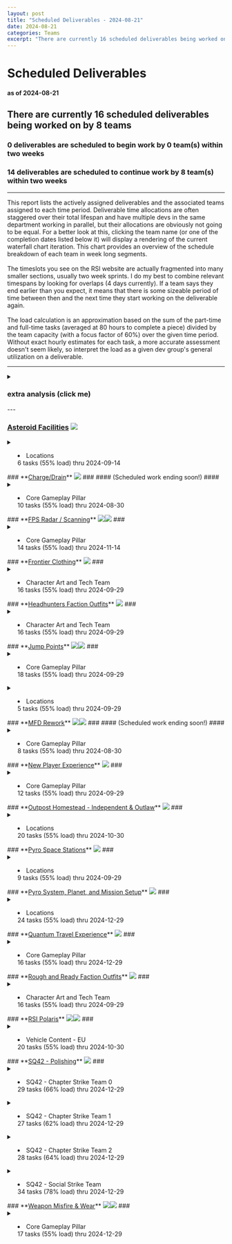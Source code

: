 ```yaml
---  
layout: post  
title: "Scheduled Deliverables - 2024-08-21"  
date: 2024-08-21  
categories: Teams  
excerpt: "There are currently 16 scheduled deliverables being worked on by 8 teams"  
---  
```

  
# Scheduled Deliverables #  
#### as of 2024-08-21 ####  
## There are currently 16 scheduled deliverables being worked on by 8 teams ##  
### 0 deliverables are scheduled to begin work by 0 team(s) within two weeks ###  
### 14 deliverables are scheduled to continue work by 8 team(s) within two weeks ###  
---  
This report lists the actively assigned deliverables and the associated teams assigned to each time period. Deliverable time allocations are often staggered over their total lifespan and have multiple devs in the same department working in parallel, but their allocations are obviously not going to be equal. For a better look at this, clicking the team name (or one of the completion dates listed below it) will display a rendering of the current waterfall chart iteration. This chart provides an overview of the schedule breakdown of each team in week long segments. <br/><br/> The timeslots you see on the RSI website are actually fragmented into many smaller sections, usually two week sprints. I do my best to combine relevant timespans by looking for overlaps (4 days currently). If a team says they end earlier than you expect, it means that there is some sizeable period of time between then and the next time they start working on the deliverable again. <br/><br/> The load calculation is an approximation based on the sum of the part-time and full-time tasks (averaged at 80 hours to complete a piece) divided by the team capacity (with a focus factor of 60%) over the given time period. Without exact hourly estimates for each task, a more accurate assessment doesn't seem likely, so interpret the load as a given dev group's general utilization on a deliverable.  
  
---  
<details><summary><h3>extra analysis (click me)</h3></summary><br/>  
There are 20 assignments scheduled to work on 16 observable deliverables. Of those deliverables, 6%
are for SQ42 exclusively. 31% of deliverables are shared between both projects. <br/><br/>  
  
2 deliverable(s) are not currently scheduled to continue work after this sprint:  
<ul>  
<li> <a href="https://robertsspaceindustries.com/roadmap/progress-tracker/deliverables/v00e48h5kq76r" target="_blank">Charge/Drain</a> <span><img src="https://robertsspaceindustries.com/media/b9ka4ohfxyb1kr/source/StarCitizen_Square_LargeTrademark_White_Transparent.png"/></span></li>  
  
<li> <a href="https://robertsspaceindustries.com/roadmap/progress-tracker/deliverables/x238xrlu46brf" target="_blank">MFD Rework</a> <span><img src="https://robertsspaceindustries.com/media/b9ka4ohfxyb1kr/source/StarCitizen_Square_LargeTrademark_White_Transparent.png"/></span><span><img src="https://robertsspaceindustries.com/media/z2vo2a613vja6r/source/Squadron42_White_Reserved_Transparent.png"/></span></li>  
</ul>Below are the time breakdowns for each team:  
<ul><li><a href="https://robertsspaceindustries.com/roadmap/progress-tracker/teams/ulnu61lw318g9" target="_blank">Character Art and Tech Team</a><br/>100% part-time with 48 task(s) scheduled, all of which are for SC</li>  
<li><a href="https://robertsspaceindustries.com/roadmap/progress-tracker/teams/1c850iiky2jt1" target="_blank">Core Gameplay Pillar</a><br/>100% part-time with 95 task(s) scheduled, 36% of which are for SQ42</li>  
<li><a href="https://robertsspaceindustries.com/roadmap/progress-tracker/teams/01h1s4mfven02" target="_blank">Locations</a><br/>100% part-time with 64 task(s) scheduled, 17% of which are for SQ42</li>  
<li><a href="https://robertsspaceindustries.com/roadmap/progress-tracker/teams/i7f5p1e2hwss0" target="_blank">SQ42 - Chapter Strike Team 0</a><br/>100% part-time with 29 task(s) scheduled, all of which are for SQ42</li>  
<li><a href="https://robertsspaceindustries.com/roadmap/progress-tracker/teams/m91zdu00c6tl4" target="_blank">SQ42 - Chapter Strike Team 1</a><br/>100% part-time with 27 task(s) scheduled, all of which are for SQ42</li>  
<li><a href="https://robertsspaceindustries.com/roadmap/progress-tracker/teams/uisf89q62waa8" target="_blank">SQ42 - Chapter Strike Team 2</a><br/>100% part-time with 28 task(s) scheduled, all of which are for SQ42</li>  
<li><a href="https://robertsspaceindustries.com/roadmap/progress-tracker/teams/306n2vtgdze0g" target="_blank">SQ42 - Social Strike Team</a><br/>100% part-time with 34 task(s) scheduled, all of which are for SQ42</li>  
<li><a href="https://robertsspaceindustries.com/roadmap/progress-tracker/teams/0dis7eb2ffkpp" target="_blank">Vehicle Content - EU</a><br/>100% part-time with 20 task(s) scheduled, 50% of which are for SQ42</li>  
</ul></details>---  
  
### **<a href="https://robertsspaceindustries.com/roadmap/progress-tracker/deliverables/l79nce8ptl09x" target="_blank">Asteroid Facilities</a>** <span><img src="https://robertsspaceindustries.com/media/b9ka4ohfxyb1kr/source/StarCitizen_Square_LargeTrademark_White_Transparent.png"/></span> ###  
<details><summary><ul><li>Locations <br/>
6 tasks (55% load) thru 2024-09-14<br/>
</li></ul></summary><p>.................................................~~~~~~~~~~~~~~~~~|~~~.~~~~~............................</p></details>  
### **<a href="https://robertsspaceindustries.com/roadmap/progress-tracker/deliverables/v00e48h5kq76r" target="_blank">Charge/Drain</a>** <span><img src="https://robertsspaceindustries.com/media/b9ka4ohfxyb1kr/source/StarCitizen_Square_LargeTrademark_White_Transparent.png"/></span> ###  
#### (Scheduled work ending soon!) ####  
<details><summary><ul><li>Core Gameplay Pillar <br/>
10 tasks (55% load) thru 2024-08-30<br/>
</li></ul></summary><p>..........................~~~~~~~~~~~~~~~~~~~~~~.~~~~~~~~~~~~~~~~~|~~~..................................</p></details>  
### **<a href="https://robertsspaceindustries.com/roadmap/progress-tracker/deliverables/47hp2kkju0ane" target="_blank">FPS Radar / Scanning</a>** <span><img src="https://robertsspaceindustries.com/media/b9ka4ohfxyb1kr/source/StarCitizen_Square_LargeTrademark_White_Transparent.png"/></span><span><img src="https://robertsspaceindustries.com/media/z2vo2a613vja6r/source/Squadron42_White_Reserved_Transparent.png"/></span> ###  
<details><summary><ul><li>Core Gameplay Pillar <br/>
14 tasks (55% load) thru 2024-11-14<br/>
</li></ul></summary><p>..............................~~~~~~~~~~~~~~~~~~.~~~~~~~~~~~~~~~~~|~~~.~~~~~~~~~~~~~~~~~~~~~............</p></details>  
### **<a href="https://robertsspaceindustries.com/roadmap/progress-tracker/deliverables/prpau2wq3ovrp" target="_blank">Frontier Clothing</a>** <span><img src="https://robertsspaceindustries.com/media/b9ka4ohfxyb1kr/source/StarCitizen_Square_LargeTrademark_White_Transparent.png"/></span> ###  
<details><summary><ul><li>Character Art and Tech Team <br/>
16 tasks (55% load) thru 2024-09-29<br/>
</li></ul></summary><p>........~~~~~~~~~~~~~~~~~~~~~~~~~~~~~~~~~~~~~~~~.~~~~~~~~~~~~~~~~~|~~~.~~~~~~~~.........................</p></details>  
### **<a href="https://robertsspaceindustries.com/roadmap/progress-tracker/deliverables/jrwxqwr40pfeh" target="_blank">Headhunters Faction Outfits</a>** <span><img src="https://robertsspaceindustries.com/media/b9ka4ohfxyb1kr/source/StarCitizen_Square_LargeTrademark_White_Transparent.png"/></span> ###  
<details><summary><ul><li>Character Art and Tech Team <br/>
16 tasks (55% load) thru 2024-09-29<br/>
</li></ul></summary><p>........~~~~~~~~~~~~~~~~~~~~~~~~~~~~~~~~~~~~~~~~.~~~~~~~~~~~~~~~~~|~~~.~~~~~~~~.........................</p></details>  
### **<a href="https://robertsspaceindustries.com/roadmap/progress-tracker/deliverables/8d5dyn9wigqwy" target="_blank">Jump Points</a>** <span><img src="https://robertsspaceindustries.com/media/b9ka4ohfxyb1kr/source/StarCitizen_Square_LargeTrademark_White_Transparent.png"/></span><span><img src="https://robertsspaceindustries.com/media/z2vo2a613vja6r/source/Squadron42_White_Reserved_Transparent.png"/></span> ###  
<details><summary><ul><li>Core Gameplay Pillar <br/>
18 tasks (55% load) thru 2024-09-29<br/>
</li></ul></summary><p>~~~~~~~~~~~~~~~~~~~~~~~~~~~~~~~~~~~~~~~~~~~~~~~~.~~~~~~~~~~~~~~~~~|~~~.~~~~~~~~.........................</p></details>  
<details><summary><ul><li>Locations <br/>
5 tasks (55% load) thru 2024-09-29<br/>
</li></ul></summary><p>........................................................~~~~~~~~~~|~~~.~~~~~~~~.........................</p></details>  
### **<a href="https://robertsspaceindustries.com/roadmap/progress-tracker/deliverables/x238xrlu46brf" target="_blank">MFD Rework</a>** <span><img src="https://robertsspaceindustries.com/media/b9ka4ohfxyb1kr/source/StarCitizen_Square_LargeTrademark_White_Transparent.png"/></span><span><img src="https://robertsspaceindustries.com/media/z2vo2a613vja6r/source/Squadron42_White_Reserved_Transparent.png"/></span> ###  
#### (Scheduled work ending soon!) ####  
<details><summary><ul><li>Core Gameplay Pillar <br/>
8 tasks (55% load) thru 2024-08-30<br/>
</li></ul></summary><p>..................................~~~~~~~~~~~~~~.~~~~~~~~~~~~~~~~~|~~~..................................</p></details>  
### **<a href="https://robertsspaceindustries.com/roadmap/progress-tracker/deliverables/jrm109p0rwap7" target="_blank">New Player Experience</a>** <span><img src="https://robertsspaceindustries.com/media/b9ka4ohfxyb1kr/source/StarCitizen_Square_LargeTrademark_White_Transparent.png"/></span> ###  
<details><summary><ul><li>Core Gameplay Pillar <br/>
12 tasks (55% load) thru 2024-09-29<br/>
</li></ul></summary><p>..........................~~~~~~~~~~~~~~~~~~~~~~.~~~~~~~~~~~~~~~~~|~~~.~~~~~~~~.........................</p></details>  
### **<a href="https://robertsspaceindustries.com/roadmap/progress-tracker/deliverables/2l41u7q012cwc" target="_blank">Outpost Homestead - Independent & Outlaw</a>** <span><img src="https://robertsspaceindustries.com/media/b9ka4ohfxyb1kr/source/StarCitizen_Square_LargeTrademark_White_Transparent.png"/></span> ###  
<details><summary><ul><li>Locations <br/>
20 tasks (55% load) thru 2024-10-30<br/>
</li></ul></summary><p>~~~~~~~~~~~~~~~~~~~~~~~~~~~~~~~~~~~~~~~~~~~~~~~~.~~~~~~~~~~~~~~~~~|~~~.~~~~~~~~~~~~~~~~~................</p></details>  
### **<a href="https://robertsspaceindustries.com/roadmap/progress-tracker/deliverables/ze5g3do3lijlm" target="_blank">Pyro Space Stations</a>** <span><img src="https://robertsspaceindustries.com/media/b9ka4ohfxyb1kr/source/StarCitizen_Square_LargeTrademark_White_Transparent.png"/></span> ###  
<details><summary><ul><li>Locations <br/>
9 tasks (55% load) thru 2024-09-29<br/>
</li></ul></summary><p>......................................~~~~~~~~~~.~~~~~~~~~~~~~~~~~|~~~.~~~~~~~~.........................</p></details>  
### **<a href="https://robertsspaceindustries.com/roadmap/progress-tracker/deliverables/zyh810y2atgf6" target="_blank">Pyro System, Planet, and Mission Setup</a>** <span><img src="https://robertsspaceindustries.com/media/b9ka4ohfxyb1kr/source/StarCitizen_Square_LargeTrademark_White_Transparent.png"/></span> ###  
<details><summary><ul><li>Locations <br/>
24 tasks (55% load) thru 2024-12-29<br/>
</li></ul></summary><p>~~~~~~~~~~~~~~~~~~~~~~~~~~~~~~~~~~~~~~~~~~~~~~~~.~~~~~~~~~~~~~~~~~|~~~.~~~~~~~~~~~~~~~~~~~~~~~~~.~~~~~~~</p></details>  
### **<a href="https://robertsspaceindustries.com/roadmap/progress-tracker/deliverables/ffao511sfca0t" target="_blank">Quantum Travel Experience</a>** <span><img src="https://robertsspaceindustries.com/media/b9ka4ohfxyb1kr/source/StarCitizen_Square_LargeTrademark_White_Transparent.png"/></span> ###  
<details><summary><ul><li>Core Gameplay Pillar <br/>
16 tasks (55% load) thru 2024-12-29<br/>
</li></ul></summary><p>..................................~~~~~~~~~~~~~~.~~~~~~~~~~~~~~~~~|~~~.~~~~~~~~~~~~~~~~~~~~~~~~~.~~~~~~~</p></details>  
### **<a href="https://robertsspaceindustries.com/roadmap/progress-tracker/deliverables/jxsa2ksjrnxr4" target="_blank">Rough and Ready Faction Outfits</a>** <span><img src="https://robertsspaceindustries.com/media/b9ka4ohfxyb1kr/source/StarCitizen_Square_LargeTrademark_White_Transparent.png"/></span> ###  
<details><summary><ul><li>Character Art and Tech Team <br/>
16 tasks (55% load) thru 2024-09-29<br/>
</li></ul></summary><p>........~~~~~~~~~~~~~~~~~~~~~~~~~~~~~~~~~~~~~~~~.~~~~~~~~~~~~~~~~~|~~~.~~~~~~~~.........................</p></details>  
### **<a href="https://robertsspaceindustries.com/roadmap/progress-tracker/deliverables/slwazervdidy3" target="_blank">RSI Polaris</a>** <span><img src="https://robertsspaceindustries.com/media/b9ka4ohfxyb1kr/source/StarCitizen_Square_LargeTrademark_White_Transparent.png"/></span><span><img src="https://robertsspaceindustries.com/media/z2vo2a613vja6r/source/Squadron42_White_Reserved_Transparent.png"/></span> ###  
<details><summary><ul><li>Vehicle Content - EU <br/>
20 tasks (55% load) thru 2024-10-30<br/>
</li></ul></summary><p>~~~~~~~~~~~~~~~~~~~~~~~~~~~~~~~~~~~~~~~~~~~~~~~~.~~~~~~~~~~~~~~~~~|~~~.~~~~~~~~~~~~~~~~~................</p></details>  
### **<a href="https://robertsspaceindustries.com/roadmap/progress-tracker/deliverables/573yzvdrzbfa9" target="_blank">SQ42 - Polishing</a>** <span><img src="https://robertsspaceindustries.com/media/z2vo2a613vja6r/source/Squadron42_White_Reserved_Transparent.png"/></span> ###  
<details><summary><ul><li>SQ42 - Chapter Strike Team 0 <br/>
29 tasks (66% load) thru 2024-12-29<br/>
</li></ul></summary><p>~~~~~~~~~~~~~~~~~~~~~~~~~~~~~~~~~~~~~~~~~~~~~~~~.~~~~~~~~~~~~~~~~~|~~~.~~~~~~~~~~~~~~~~~~~~~~~~~.~~~~~~~</p></details>  
<details><summary><ul><li>SQ42 - Chapter Strike Team 1 <br/>
27 tasks (62% load) thru 2024-12-29<br/>
</li></ul></summary><p>~~~~~~~~~~~~~~~~~~~~~~~~~~~~~~~~~~~~~~~~~~~~~~~~.~~~~~~~~~~~~~~~~~|~~~.~~~~~~~~~~~~~~~~~~~~~~~~~.~~~~~~~</p></details>  
<details><summary><ul><li>SQ42 - Chapter Strike Team 2 <br/>
28 tasks (64% load) thru 2024-12-29<br/>
</li></ul></summary><p>~~~~~~~~~~~~~~~~~~~~~~~~~~~~~~~~~~~~~~~~~~~~~~~~.~~~~~~~~~~~~~~~~~|~~~.~~~~~~~~~~~~~~~~~~~~~~~~~.~~~~~~~</p></details>  
<details><summary><ul><li>SQ42 - Social Strike Team <br/>
34 tasks (78% load) thru 2024-12-29<br/>
</li></ul></summary><p>~~~~~~~~~~~~~~~~~~~~~~~~~~~~~~~~~~~~~~~~~~~~~~~~.~~~~~~~~~~~~~~~~~|~~~.~~~~~~~~~~~~~~~~~~~~~~~~~.~~~~~~~</p></details>  
### **<a href="https://robertsspaceindustries.com/roadmap/progress-tracker/deliverables/te5cczjgx79dq" target="_blank">Weapon Misfire & Wear</a>** <span><img src="https://robertsspaceindustries.com/media/b9ka4ohfxyb1kr/source/StarCitizen_Square_LargeTrademark_White_Transparent.png"/></span><span><img src="https://robertsspaceindustries.com/media/z2vo2a613vja6r/source/Squadron42_White_Reserved_Transparent.png"/></span> ###  
<details><summary><ul><li>Core Gameplay Pillar <br/>
17 tasks (55% load) thru 2024-12-29<br/>
</li></ul></summary><p>....~~~~~~~~~~~~~~~~~~~~~~~~..~~~~~~~~~~~~~~~~~~.~~~~~~~~~~~~~~~~~|~~~.~~~~~~~~~~~~~~~~~~~~~~~~~.~~~~~~~</p></details>